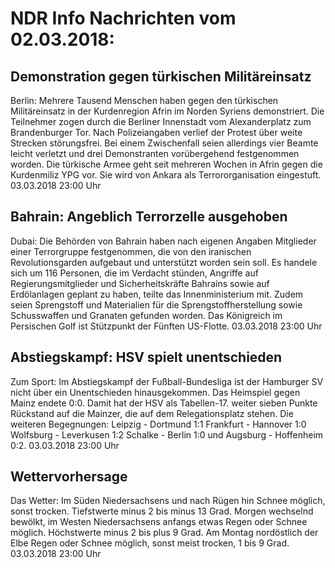 # NDR Info Nachrichten vom 02.03.2018:


## Demonstration gegen türkischen Militäreinsatz
Berlin: Mehrere Tausend Menschen haben gegen den türkischen Militäreinsatz in der Kurdenregion Afrin im Norden Syriens demonstriert. Die Teilnehmer zogen durch die Berliner Innenstadt vom Alexanderplatz zum Brandenburger Tor. Nach Polizeiangaben verlief der Protest über weite Strecken störungsfrei. Bei einem Zwischenfall seien allerdings vier Beamte leicht verletzt und drei Demonstranten vorübergehend festgenommen worden. Die türkische Armee geht seit mehreren Wochen in Afrin gegen die Kurdenmiliz YPG vor. Sie wird von Ankara als Terrororganisation eingestuft. 03.03.2018 23:00 Uhr 

## Bahrain: Angeblich Terrorzelle ausgehoben
Dubai: Die Behörden von Bahrain haben nach eigenen Angaben Mitglieder einer Terrorgruppe festgenommen, die von den iranischen Revolutionsgarden aufgebaut und unterstützt worden sein soll. Es handele sich um 116 Personen, die im Verdacht stünden, Angriffe auf Regierungsmitglieder und Sicherheitskräfte Bahrains sowie auf Erdölanlagen geplant zu haben, teilte das Innenministerium mit. Zudem seien Sprengstoff und Materialien für die Sprengstoffherstellung sowie Schusswaffen und Granaten gefunden worden. Das Königreich im Persischen Golf ist Stützpunkt der Fünften US-Flotte. 03.03.2018 23:00 Uhr 

## Abstiegskampf: HSV spielt unentschieden
Zum Sport: Im Abstiegskampf der Fußball-Bundesliga ist der Hamburger SV nicht über ein Unentschieden hinausgekommen. Das Heimspiel gegen Mainz endete 0:0. Damit hat der HSV als Tabellen-17. weiter sieben Punkte Rückstand auf die Mainzer, die auf dem Relegationsplatz stehen. Die weiteren Begegnungen:
Leipzig - Dortmund	 	1:1
Frankfurt - Hannover	1:0
Wolfsburg - Leverkusen 	1:2
Schalke - Berlin 1:0
und
Augsburg - Hoffenheim 	0:2. 03.03.2018 23:00 Uhr 

## Wettervorhersage
Das Wetter: Im Süden Niedersachsens und nach Rügen hin Schnee möglich, sonst trocken. Tiefstwerte minus 2 bis minus 13 Grad. Morgen wechselnd bewölkt, im Westen Niedersachsens anfangs etwas Regen oder Schnee möglich. Höchstwerte minus 2 bis plus 9 Grad. Am Montag nordöstlich der Elbe Regen oder Schnee möglich, sonst meist trocken, 1 bis 9 Grad. 03.03.2018 23:00 Uhr 
